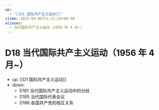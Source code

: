```yaml
---
up:
  - "[[D1 国际共产主义运动]]"
ctime: 2025-04-06T21:51:26+08:00
aliases:
  - 当代国际共产主义运动（1956 年 4 月~）
---
```


# D18 当代国际共产主义运动（1956 年 4 月~）

- up: [[D1 国际共产主义运动]]
- down:	
	- D181 当代国际共产主义运动中的分歧
	- D185 当代国际代表会议
	- D186 各国共产党的相互关系
	
